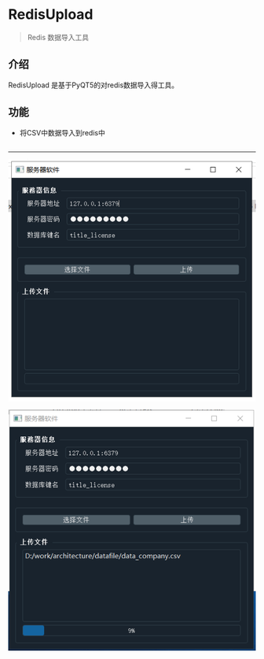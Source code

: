 
# RedisUpload

> Redis 数据导入工具

## 介绍
RedisUpload 是基于PyQT5的对redis数据导入得工具。

## 功能
* 将CSV中数据导入到redis中

## 
-------------
![图片](https://github.com/imlifeilong/redisupload/blob/master/doc/home.PNG)

![图片](https://github.com/imlifeilong/redisupload/blob/master/doc/process.PNG)

